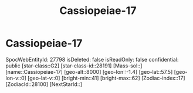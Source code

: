 ﻿---
title: "Cassiopeiae-17"
location: [57.5,-1.4,8000]
type: Station
tags:
- astro/Star

---

# Cassiopeiae-17

SpocWebEntityId: 27798
isDeleted: false
isReadOnly: false
confidential: public
[star-class::G2]
[star-class-id::28191]
[Mass-sol::]
[name::Cassiopeiae-17]
[geo-alt::8000]
[geo-lon::-1.4]
[geo-lat::57.5]
[geo-lon-v::0]
[geo-lat-v::0]
[bright-min::41]
[bright-max::62]
[Zodiac-index::17]
[ZodiacId::28100]
[NextStarId::]

